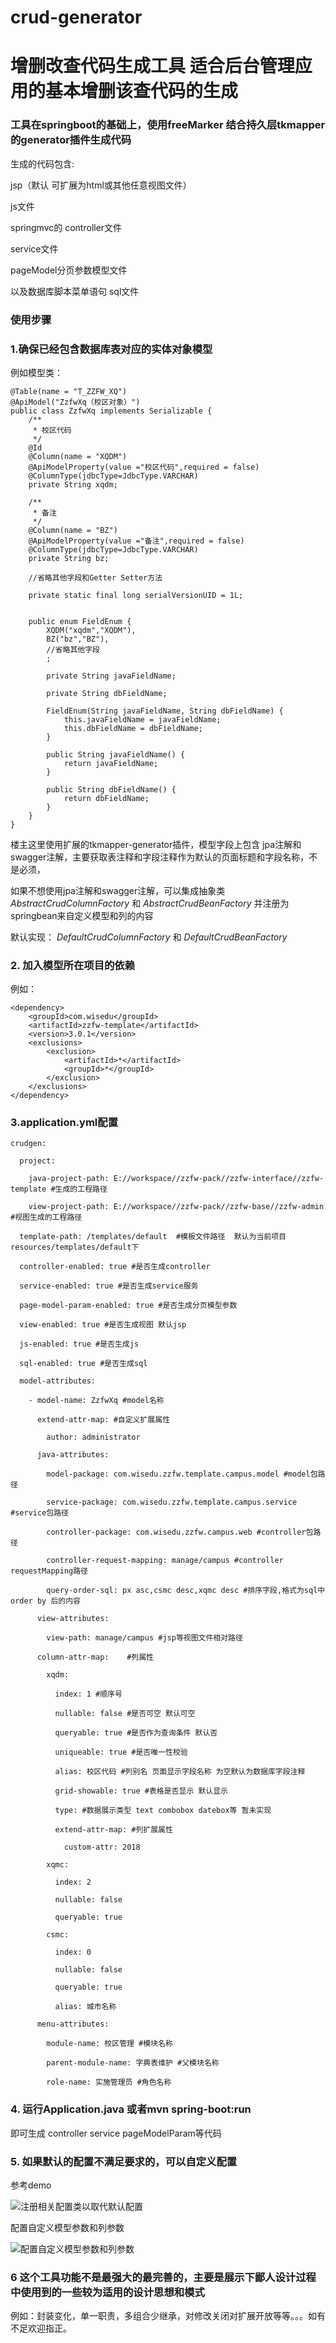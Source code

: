 #  **crud-generator**

# 增删改查代码生成工具  适合后台管理应用的基本增删该查代码的生成

### 工具在springboot的基础上，使用freeMarker 结合持久层tkmapper的generator插件生成代码

生成的代码包含:

jsp（默认 可扩展为html或其他任意视图文件）

js文件

springmvc的 controller文件

service文件

pageModel分页参数模型文件

以及数据库脚本菜单语句 sql文件


### 使用步骤

###  1.确保已经包含数据库表对应的实体对象模型
例如模型类：
```
@Table(name = "T_ZZFW_XQ")
@ApiModel("ZzfwXq（校区对象）")
public class ZzfwXq implements Serializable {
    /**
     * 校区代码
     */
    @Id
    @Column(name = "XQDM")
    @ApiModelProperty(value ="校区代码",required = false)
    @ColumnType(jdbcType=JdbcType.VARCHAR)
    private String xqdm;

    /**
     * 备注
     */
    @Column(name = "BZ")
    @ApiModelProperty(value ="备注",required = false)
    @ColumnType(jdbcType=JdbcType.VARCHAR)
    private String bz;

    //省略其他字段和Getter Setter方法

    private static final long serialVersionUID = 1L;


    public enum FieldEnum {
        XQDM("xqdm","XQDM"),
		BZ("bz","BZ"),
        //省略其他字段
		;

        private String javaFieldName;

        private String dbFieldName;

        FieldEnum(String javaFieldName, String dbFieldName) {
            this.javaFieldName = javaFieldName;
            this.dbFieldName = dbFieldName;
        }

        public String javaFieldName() {
            return javaFieldName;
        }

        public String dbFieldName() {
            return dbFieldName;
        }
    }
}
```
楼主这里使用扩展的tkmapper-generator插件，模型字段上包含 jpa注解和swagger注解，主要获取表注释和字段注释作为默认的页面标题和字段名称，不是必须，

如果不想使用jpa注解和swagger注解，可以集成抽象类 _AbstractCrudColumnFactory_  和  _AbstractCrudBeanFactory_ 并注册为springbean来自定义模型和列的内容

默认实现： _DefaultCrudColumnFactory_ 和 _DefaultCrudBeanFactory_ 



###  2. 加入模型所在项目的依赖

例如：

```
<dependency>
	<groupId>com.wisedu</groupId>
	<artifactId>zzfw-template</artifactId>
	<version>3.0.1</version>
	<exclusions>
		<exclusion>
			<artifactId>*</artifactId>
			<groupId>*</groupId>
		</exclusion>
	</exclusions>
</dependency>
```



###  3.application.yml配置

```
crudgen:

  project:

    java-project-path: E://workspace//zzfw-pack//zzfw-interface//zzfw-template #生成的工程路径

    view-project-path: E://workspace//zzfw-pack//zzfw-base//zzfw-admin #视图生成的工程路径

  template-path: /templates/default  #模板文件路径  默认为当前项目 resources/templates/default下

  controller-enabled: true #是否生成controller

  service-enabled: true #是否生成service服务

  page-model-param-enabled: true #是否生成分页模型参数

  view-enabled: true #是否生成视图 默认jsp

  js-enabled: true #是否生成js

  sql-enabled: true #是否生成sql

  model-attributes:

    - model-name: ZzfwXq #model名称

      extend-attr-map: #自定义扩展属性

        author: administrator 

      java-attributes:

        model-package: com.wisedu.zzfw.template.campus.model #model包路径

        service-package: com.wisedu.zzfw.template.campus.service #service包路径

        controller-package: com.wisedu.zzfw.campus.web #controller包路径

        controller-request-mapping: manage/campus #controller requestMapping路径

        query-order-sql: px asc,csmc desc,xqmc desc #排序字段,格式为sql中order by 后的内容

      view-attributes:

        view-path: manage/campus #jsp等视图文件相对路径

      column-attr-map:    #列属性

        xqdm:

          index: 1 #顺序号

          nullable: false #是否可空 默认可空

          queryable: true #是否作为查询条件 默认否

          uniqueable: true #是否唯一性校验

          alias: 校区代码 #列别名 页面显示字段名称 为空默认为数据库字段注释

          grid-showable: true #表格是否显示 默认显示

          type: #数据展示类型 text combobox datebox等 暂未实现

          extend-attr-map: #列扩展属性

            custom-attr: 2018

        xqmc:

          index: 2 

          nullable: false

          queryable: true

        csmc:

          index: 0

          nullable: false

          queryable: true

          alias: 城市名称

      menu-attributes:

        module-name: 校区管理 #模块名称

        parent-module-name: 字典表维护 #父模块名称

        role-name: 实施管理员 #角色名称

```

###  4. 运行Application.java 或者mvn spring-boot:run

即可生成 controller service pageModelParam等代码



###  5. 如果默认的配置不满足要求的，可以自定义配置

参考demo

![注册相关配置类以取代默认配置](https://gitee.com/uploads/images/2018/0106/232355_dcd39f94_1009390.png "注册相关配置类以取代默认配置.png")

配置自定义模型参数和列参数

![配置自定义模型参数和列参数](https://gitee.com/uploads/images/2018/0106/232651_8efacc5f_1009390.png "配置自定义模型参数和列参数.png")


###  6  这个工具功能不是最强大的最完善的，主要是展示下鄙人设计过程中使用到的一些较为适用的设计思想和模式

例如：封装变化，单一职责，多组合少继承，对修改关闭对扩展开放等等。。。如有不足欢迎指正。